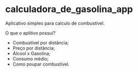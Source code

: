# calculadora_de_gasolina_app

Aplicativo simples para calculo de combustível.

O que o aplitivo possui?
<ul>
<li>Combustível por distância;</li>
<li>Preço por distância;</li>
<li>Álcool x Gasolina;</li>
<li>Consumo médio;</li>
  <li>Como poupar combustível.</li>
</ul>


